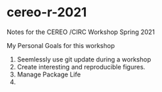 # cereo-r-2021

Notes for the CEREO /CIRC Workshop Spring 2021

My Personal Goals for this workshop
1. Seemlessly use git update during a workshop
2. Create interesting and reproducible figures.
3. Manage Package Life
4. 
